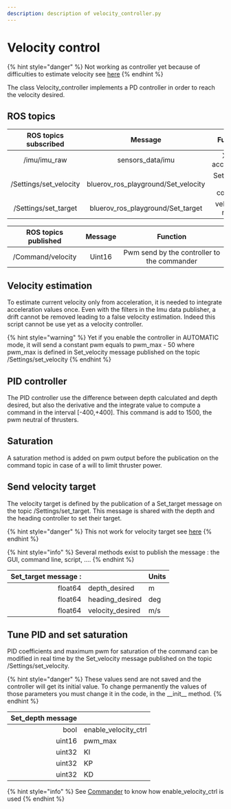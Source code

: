 ```yaml
---
description: description of velocity_controller.py
---
```


# Velocity control

{% hint style="danger" %}
Not working as controller yet because of difficulties to estimate velocity see [here](velocity-control.md#velocity-estimation)
{% endhint %}

The class Velocity\_controller implements a PD controller in order to reach the velocity desired.

## ROS topics

| ROS topics subscribed | Message | Function |
| :---: | :---: | :---: |
| /imu/imu\_raw | sensors\_data/imu | X axis acceleration |
| /Settings/set\_velocity | bluerov\_ros\_playground/Set\_velocity | Settings for the controller |
| /Settings/set\_target | bluerov\_ros\_playground/Set\_target | velocity to reach, |

| ROS topics published | Message | Function |
| :---: | :---: | :---: |
| /Command/velocity | Uint16 | Pwm send by the controller to the commander |

## Velocity estimation

To estimate current velocity only from acceleration, it is needed to integrate acceleration values once. Even with the filters in the Imu data publisher, a drift cannot be removed leading to a false velocity estimation. Indeed this script cannot be use yet as a velocity controller.

{% hint style="warning" %}
Yet if you enable the controller in AUTOMATIC mode, it will send a constant pwm equals to pwm\_max - 50 where pwm\_max is defined in Set\_velocity message published on the topic /Settings/set\_velocity
{% endhint %}

## PID controller

The PID controller use the difference between depth calculated and depth desired, but also the derivative and the integrate value to compute a command in the interval \[-400,+400\]. This command is add to 1500, the pwm neutral of thrusters.

## Saturation

A saturation method is added on pwm output before the publication on the command topic in case of a will to limit thruster power.

## Send velocity target

The velocity target is defined by the publication of a Set\_target message on the topic /Settings/set\_target. This message is shared with the depth and the heading controller to set their target.

{% hint style="danger" %}
This not work for velocity target see [here](velocity-control.md#velocity-estimation)
{% endhint %}

{% hint style="info" %}
Several methods exist to publish the message : the GUI, command line, script, ....
{% endhint %}

| Set\_target message : |  | Units |
| ---: | :--- | :--- |
| float64 | depth\_desired | m |
| float64 | heading\_desired | deg |
| float64 | velocity\_desired | m/s |

## Tune PID and set saturation

PID coefficients and maximum pwm for saturation of the command can be modified in real time by the Set\_velocity message published on the topic /Settings/set\_velocity.

{% hint style="danger" %}
These values send are not saved and the controller will get its initial value. To change permanently the values of those parameters you must change it in the code, in the \_\_init\_\_ method.
{% endhint %}

| Set\_depth message |  |
| ---: | :--- |
| bool | enable\_velocity\_ctrl |
| uint16 | pwm\_max |
| uint32 | KI |
| uint32 | KP |
| uint32 | KD |

{% hint style="info" %}
See [Commander](../commander.md) to know how enable\_velocity\_ctrl is used
{% endhint %}

